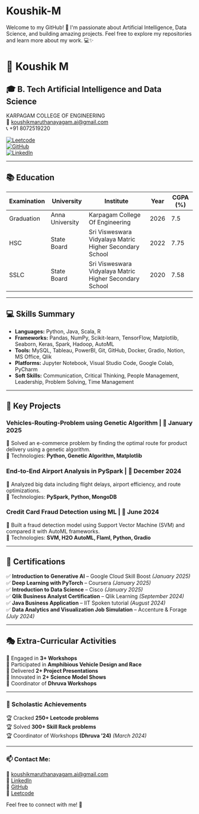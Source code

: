 # Koushik-M
Welcome to my GitHub! 🚀 I'm passionate about Artificial Intelligence, Data Science, and building amazing projects. Feel free to explore my repositories and learn more about my work. 💻✨

# 👋 Koushik M

## 🎓 B. Tech Artificial Intelligence and Data Science  
KARPAGAM COLLEGE OF ENGINEERING  
📧 koushikmaruthanayagam.ai@gmail.com  
📞 +91 8072519220  

[![Leetcode](https://img.shields.io/badge/Leetcode-orange?style=flat&logo=leetcode)](https://leetcode.com/u/koushikmaruthanayagam/)  
[![GitHub](https://img.shields.io/badge/GitHub-black?style=flat&logo=github)](https://github.com/Koushik-M457)  
[![LinkedIn](https://img.shields.io/badge/LinkedIn-blue?style=flat&logo=linkedin)](https://www.linkedin.com/in/koushik-maruthanayagam-3263ab277/)  

---

## 📚 Education
| Examination  | University  | Institute  | Year  | CGPA (%) |
|-------------|------------|-----------|------|-----------|
| Graduation  | Anna University  | Karpagam College Of Engineering  | 2026  | 7.5 |
| HSC  | State Board  | Sri Visweswara Vidyalaya Matric Higher Secondary School  | 2022  | 7.75 |
| SSLC  | State Board  | Sri Visweswara Vidyalaya Matric Higher Secondary School  | 2020  | 7.58 |

---

## 💻 Skills Summary
- **Languages:** Python, Java, Scala, R  
- **Frameworks:** Pandas, NumPy, Scikit-learn, TensorFlow, Matplotlib, Seaborn, Keras, Spark, Hadoop, AutoML  
- **Tools:** MySQL, Tableau, PowerBI, Git, GitHub, Docker, Gradio, Notion, MS Office, Qlik  
- **Platforms:** Jupyter Notebook, Visual Studio Code, Google Colab, PyCharm  
- **Soft Skills:** Communication, Critical Thinking, People Management, Leadership, Problem Solving, Time Management  

---

## 🚀 Key Projects
### Vehicles-Routing-Problem using Genetic Algorithm | 📆 January 2025  
🔹 Solved an e-commerce problem by finding the optimal route for product delivery using a genetic algorithm.  
🔹 Technologies: **Python, Genetic Algorithm, Matplotlib**  

### End-to-End Airport Analysis in PySpark | 📆 December 2024  
🔹 Analyzed big data including flight delays, airport efficiency, and route optimizations.  
🔹 Technologies: **PySpark, Python, MongoDB**  

### Credit Card Fraud Detection using ML | 📆 June 2024  
🔹 Built a fraud detection model using Support Vector Machine (SVM) and compared it with AutoML frameworks.  
🔹 Technologies: **SVM, H2O AutoML, Flaml, Python, Gradio**  

---

## 📜 Certifications
✅ **Introduction to Generative AI** – Google Cloud Skill Boost *(January 2025)*  
✅ **Deep Learning with PyTorch** – Coursera *(January 2025)*  
✅ **Introduction to Data Science** – Cisco *(January 2025)*  
✅ **Qlik Business Analyst Certification** – Qlik Learning *(September 2024)*  
✅ **Java Business Application** – IIT Spoken tutorial *(August 2024)*  
✅ **Data Analytics and Visualization Job Simulation** – Accenture & Forage *(July 2024)*  

---

## 🎭 Extra-Curricular Activities
🔸 Engaged in **3+ Workshops**  
🔸 Participated in **Amphibious Vehicle Design and Race**  
🔸 Delivered **2+ Project Presentations**  
🔸 Innovated in **2+ Science Model Shows**  
🔸 Coordinator of **Dhruva Workshops**  

---

### 🎯 Scholastic Achievements
🏆 Cracked **250+ Leetcode problems**  
🏆 Solved **300+ Skill Rack problems**  
🏆 Coordinator of Workshops **(Dhruva ’24)** *(March 2024)*  

---

### 📫 Contact Me:
📧 koushikmaruthanayagam.ai@gmail.com  
🔗 [LinkedIn](https://www.linkedin.com/in/koushik-maruthanayagam-3263ab277/)  
🔗 [GitHub](https://github.com/Koushik-M457)  
🔗 [Leetcode](https://leetcode.com/u/koushikmaruthanayagam/)  

Feel free to connect with me! 🚀

